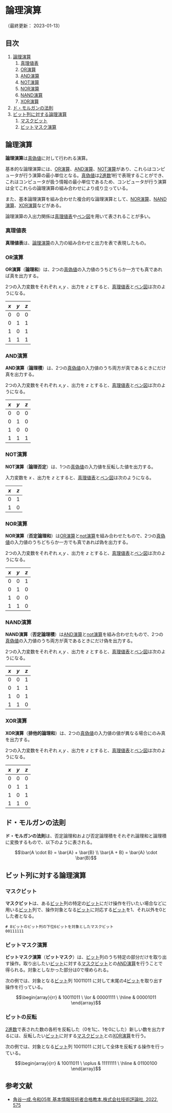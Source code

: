 # 論理演算

（最終更新： 2023-01-13）


## 目次

1. [論理演算](#論理演算)
	1. [真理値表](#真理値表)
	1. [OR演算](#or演算)
	1. [AND演算](#and演算)
	1. [NOT演算](#not演算)
	1. [NOR演算](#nor演算)
	1. [NAND演算](#nand演算)
	1. [XOR演算](#xor演算)
1. [ド・モルガンの法則](#ド・モルガンの法則)
1. [ビット列に対する論理演算](#ビット列に対する論理演算)
	1. [マスクビット](#マスクビット)
	1. [ビットマスク演算](#ビットマスク演算)


## 論理演算

**論理演算**は[真偽値](./set_and_proposition.md#真偽値)に対して行われる演算。

基本的な論理演算には、[OR演算](#or演算)、[AND演算](#and演算)、[NOT演算](#not演算)があり、これらはコンピュータが行う演算の最小単位となる。[真偽値](./set_and_proposition.md#真偽値)は[2進数](./radix.md#2進数)1桁で表現することができ、これはコンピュータが扱う情報の最小単位であるため、コンピュータが行う演算は全てこれらの論理演算の組み合わせにより成り立っている。

また、基本論理演算を組み合わせた複合的な論理演算として、[NOR演算](#nor演算)、[NAND演算](#nand演算)、[XOR演算](#xor演算)などがある。

論理演算の入出力関係は[真理値表](#真理値表)や[ベン図](./set_and_proposition.md#ベン図)を用いて表されることが多い。

### 真理値表

**真理値表**は、[論理演算](#論理演算)の入力の組み合わせと出力を表で表現したもの。

### OR演算

**OR演算**（**論理和**）は、2つの[真偽値](./set_and_proposition.md#真偽値)の入力値のうちどちらか一方でも真であれば真を出力する。

2つの入力変数をそれぞれ $x, y$ 、出力を $z$ とすると、[真理値表](#真理値表)と[ベン図](./set_and_proposition.md#ベン図)は次のようになる。

| $x$ | $y$ | $z$ |
|-----|-----|-----|
|  0  |  0  |  0  |
|  0  |  1  |  1  |
|  1  |  0  |  1  |
|  1  |  1  |  1  |

### AND演算

**AND演算**（**論理積**）は、2つの[真偽値](./set_and_proposition.md#真偽値)の入力値のうち両方が真であるときにだけ真を出力する。

2つの入力変数をそれぞれ $x, y$ 、出力を $z$ とすると、[真理値表](#真理値表)と[ベン図](./set_and_proposition.md#ベン図)は次のようになる。

| $x$ | $y$ | $z$ |
|-----|-----|-----|
|  0  |  0  |  0  |
|  0  |  1  |  0  |
|  1  |  0  |  0  |
|  1  |  1  |  1  |

### NOT演算

**NOT演算**（**論理否定**）は、1つの[真偽値](./set_and_proposition.md#真偽値)の入力値を反転した値を出力する。　

入力変数を $x$ 、出力を $z$ とすると、[真理値表](#真理値表)と[ベン図](./set_and_proposition.md#ベン図)は次のようになる。

| $x$ | $z$ |
|-----|-----|
|  0  |  1  |
|  1  |  0  |

### NOR演算

**NOR演算**（**否定論理和**）は[OR演算](#or演算)と[not演算](#not演算)を組み合わせたもので、2つの[真偽値](./set_and_proposition.md#真偽値)の入力値のうちどちらか一方でも真であれば偽を出力する。

2つの入力変数をそれぞれ $x, y$ 、出力を $z$ とすると、[真理値表](#真理値表)と[ベン図](./set_and_proposition.md#ベン図)は次のようになる。

| $x$ | $y$ | $z$ |
|-----|-----|-----|
|  0  |  0  |  1  |
|  0  |  1  |  0  |
|  1  |  0  |  0  |
|  1  |  1  |  0  |

### NAND演算

**NAND演算**（**否定論理積**）は[AND演算](#and演算)と[not演算](#not演算)を組み合わせたもので、2つの[真偽値](./set_and_proposition.md#真偽値)の入力値のうち両方が真であるときにだけ偽を出力する。

2つの入力変数をそれぞれ $x, y$ 、出力を $z$ とすると、[真理値表](#真理値表)と[ベン図](./set_and_proposition.md#ベン図)は次のようになる。

| $x$ | $y$ | $z$ |
|-----|-----|-----|
|  0  |  0  |  1  |
|  0  |  1  |  1  |
|  1  |  0  |  1  |
|  1  |  1  |  0  |

### XOR演算

**XOR演算**（**排他的論理和**）は、2つの[真偽値](./set_and_proposition.md#真偽値)の入力値の値が異なる場合にのみ真を出力する。

2つの入力変数をそれぞれ $x, y$ 、出力を $z$ とすると、[真理値表](#真理値表)と[ベン図](./set_and_proposition.md#ベン図)は次のようになる。

| $x$ | $y$ | $z$ |
|-----|-----|-----|
|  0  |  0  |  0  |
|  0  |  1  |  1  |
|  1  |  0  |  1  |
|  1  |  1  |  0  |


## ド・モルガンの法則

**ド・モルガンの法則**は、否定論理和および否定論理積をそれぞれ論理和と論理積に変換するもので、以下のように表される。

```math
\bar{A \cdot B} = \bar{A} + \bar{B} \\
\bar{A + B} = \bar{A} \cdot \bar{B}
```


## ビット列に対する論理演算

### マスクビット

**マスクビット**は、ある[ビット](./computer_and_number.md#データの単位)列の特定の[ビット](./computer_and_number.md#データの単位)にだけ操作を行いたい場合などに用いる[ビット](./computer_and_number.md#データの単位)列で、操作対象となる[ビット](./computer_and_number.md#データの単位)に対応する[ビット](./computer_and_number.md#データの単位)を1、それ以外を0とした者となる。

```
# 8ビットのビット列の下位6ビットを対象としたマスクビット
00111111
```

### ビットマスク演算

**ビットマスク演算**（**ビットマスク**）は、[ビット](./computer_and_number.md#データの単位)列のうち特定の部分だけを取り出す操作。取り出したい[ビット](./computer_and_number.md#データの単位)に対する[マスクビット](#マスクビット)との[AND演算](#and演算)を行うことで得られる。対象としなかった部分は0で埋められる。

次の例では、対象となる[ビット](./computer_and_number.md#データの単位)列 $10011011$ に対して末尾の4[ビット](./computer_and_number.md#データの単位)を取り出す操作を行っている。

```math
\begin{array}{rr}
     & 10011011 \
\lor & 00001111 \
\hline
     & 00001011
\end{array}
```

### ビットの反転

[2進数](./radix.md#2進数)で表された数の各桁を反転した（0を1に、1を0にした）新しい数を出力するには、反転したい[ビット](./computer_and_number.md#データの単位)に対する[マスクビット](#マスクビット)との[XOR演算](#xor演算)を行う。

次の例では、対象となる[ビット](./computer_and_number.md#データの単位)列 $10011011$ に対して全体を反転する操作を行っている。

```math
\begin{array}{rr}
       & 10011011 \
\oplus & 11111111 \
\hline
       & 01100100
\end{array}
```


## 参考文献

- [角谷一成.令和05年 基本情報技術者合格教本.株式会社技術評論社, 2022, 575](https://gihyo.jp/book/2022/978-4-297-13164-7)
